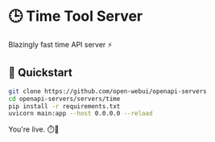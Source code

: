 # 🕒 Time Tool Server

Blazingly fast time API server ⚡️

## 🚀 Quickstart

```bash
git clone https://github.com/open-webui/openapi-servers
cd openapi-servers/servers/time
pip install -r requirements.txt
uvicorn main:app --host 0.0.0.0 --reload
```

You're live. ⏱️📡

